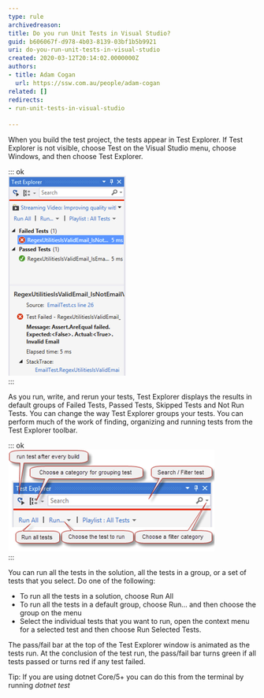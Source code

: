 ```yaml
---
type: rule
archivedreason: 
title: Do you run Unit Tests in Visual Studio?
guid: b606067f-d978-4b03-8139-03bf1b5b9921
uri: do-you-run-unit-tests-in-visual-studio
created: 2020-03-12T20:14:02.0000000Z
authors:
- title: Adam Cogan
  url: https://ssw.com.au/people/adam-cogan
related: []
redirects:
- run-unit-tests-in-visual-studio

---
```


When you build the test project, the tests appear in Test Explorer. If Test Explorer is not visible, choose Test on the Visual Studio menu, choose Windows, and then choose Test Explorer.

<!--endintro-->


::: ok  
![Figure: Test Explorer](test-explorer.jpg)  
:::

As you run, write, and rerun your tests, Test Explorer displays the results in default groups of Failed Tests, Passed Tests, Skipped Tests and Not Run Tests. You can change the way Test Explorer groups your tests.
You can perform much of the work of finding, organizing and running tests from the Test Explorer toolbar.


::: ok  
![Figure: Run Tests](run-tests.jpg)  
:::

You can run all the tests in the solution, all the tests in a group, or a set of tests that you select. Do one of the following:

* To run all the tests in a solution, choose Run All
* To run all the tests in a default group, choose Run... and then choose the group on the menu
* Select the individual tests that you want to run, open the context menu for a selected test and then choose Run Selected Tests.


The pass/fail bar at the top of the Test Explorer window is animated as the tests run. At the conclusion of the test run, the pass/fail bar turns green if all tests passed or turns red if any test failed.

Tip: If you are using dotnet Core/5+ you can do this from the terminal by running *dotnet test*

